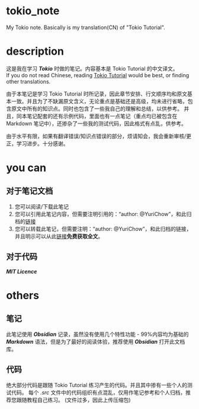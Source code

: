 # tokio_note
My Tokio note. Basically is my translation(CN) of "Tokio Tutorial".

# description
这是我在学习 ***Tokio*** 时做的笔记。内容基本是 Tokio Tutorial 的中文译文。      
If you do not read Chinese, reading [Tokio Tutorial](https://tokio.rs/tokio/tutorial) would be best, or finding other translations.

由于本笔记是学习 Tokio Tutorial 时所记录，因此章节安排、行文顺序均和原文基本一致。并且为了不缺漏原文含义，无论重点是基础还是高级，均未进行省略，包含原文中所有的知识点。同时也包含了一些我自己的理解和总结，以供参考。
并且，同本笔记配套的还有示例代码，里面也有一点笔记（重点均已被包含在 Markdown 笔记中），还掺杂了一些我的测试代码，因此格式有点乱，供参考。

由于水平有限，如果有翻译错误/知识点错误的部分，烦请知会，我会重新审核/更正，学习进步。十分感谢。

# you can
## 对于笔记文档
1. 您可以阅读/下载此笔记
2. 您可以引用此笔记内容，但需要注明引用的：“author: @YuriChow”，和此归档的[链接](https://github.com/YuriChow/tokio_note)
3. 您可以转载此笔记，但需要注明：“author: @YuriChow”，和此归档的链接，并且明示可以从此[链接](https://github.com/YuriChow/tokio_note)**免费获取全文**。
## 对于代码
***MIT Licence***

# others
## 笔记
此笔记使用 ***Obsidian*** 记录，虽然没有使用几个特性功能 - 99%内容均为基础的 ***Markdown*** 语法，但是为了最好的阅读体验，推荐使用 ***Obsidian*** 打开此文档库。
## 代码
绝大部分代码是跟随 Tokio Tutorial 练习产生的代码。并且其中掺有一些个人的测试代码。 每个 *.src* 文件中的代码组织有点混乱，仅用作笔记参考和个人归档，推荐您跟随教程自己练习。 (文件过多，因此上传压缩包)
